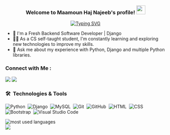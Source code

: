 <h3 align="center">
  Welcome to Maamoun Haj Najeeb's profile!
  <img src="https://media.giphy.com/media/hvRJCLFzcasrR4ia7z/giphy.gif" width="28">
</h3>

<!-- Typing SVG by DenverCoder1 - https://github.com/DenverCoder1/readme-typing-svg -->
<p align="center">
  <a href="https://git.io/typing-svg"><img src="https://readme-typing-svg.demolab.com?    font=Fira+Code&pause=1000&center=true&vCenter=true&width=435&lines=Django+web+developer;Always+learning+new+technologies" alt="Typing SVG" /></a>
</p> 

- 🏢 I'm a Fresh Backend Software Developer | Django
- 👨‍💻 As a CS self-taught student, I'm constantly learning and exploring new technologies to improve my skills.
- 💬 Ask me about my experience with Python, Django and multiple Python libraries.


### Connect with Me :

<a href="https://www.linkedin.com/in/maamoun-hajnajeeb/" target="_blank"><img src="https://img.shields.io/badge/Maamoun%20Haj%20Najeeb-Najeeb0077B5?style=for-the-badge&logo=Linkedin&logoColor=white"/></a>
<a href="https://www.facebook.com/almoalmmaamoun" target="_blank"><img src="https://img.shields.io/badge/-Maamoun%20Haj%20Najeeb-0077B5?style=for-the-badge&logo=Facebook&logoColor=white"/></a>
### 🛠 &nbsp;Technologies & Tools
![Python](https://img.shields.io/badge/-Python%20-05122A?style=flat&logo=python)&nbsp;
![Django](https://img.shields.io/badge/-Django%20-05122A?style=flat&logo=django)&nbsp;
![MySQL](https://img.shields.io/badge/-MySQL-05122A?style=flat&logo=MySQL)&nbsp;
![Git](https://img.shields.io/badge/-Git-05122A?style=flat&logo=git)&nbsp;
![GitHub](https://img.shields.io/badge/-GitHub-05122A?style=flat&logo=github)&nbsp;
![HTML](https://img.shields.io/badge/-HTML-05122A?style=flat&logo=HTML5)&nbsp;
![CSS](https://img.shields.io/badge/-CSS-05122A?style=flat&logo=CSS3&logoColor=1572B6)&nbsp;
![Bootstrap](https://img.shields.io/badge/-Bootstrap-05122A?style=flat&logo=bootstrap&logoColor=563D7C)&nbsp;
![Visual Studio Code](https://img.shields.io/badge/-Visual%20Studio%20Code-05122A?style=flat&logo=visual-studio-code&logoColor=007ACC)&nbsp;




<img align="left" src="https://github-readme-stats.vercel.app/api/top-langs?username=maamoun3911&show_icons=true&locale=en&layout=compact&theme=radical" alt="most used languages" />
<br>
<a href=https://komarev.com/ghpvc/?username=maamoun3911&style=for-the-badge">
    <img src="https://komarev.com/ghpvc/?username=maamoun3911&style=for-the-badge">
</a>
